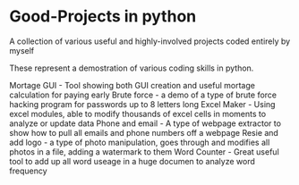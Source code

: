 # Good-Projects in python
A collection of various useful and highly-involved projects coded entirely by myself

These represent a demostration of various coding skills in python.

Mortage GUI -  Tool showing both GUI creation and useful mortage calculation for paying early
Brute force - a demo of a type of brute force hacking program for passwords up to 8 letters long
Excel Maker - Using excel modules, able to modify thousands of excel cells in moments to analyze or update data
Phone and email - A type of webpage extractor to show how to pull all emails and phone numbers off a webpage
Resie and add logo - a type of photo manipulation, goes through and modifies all photos in a file, adding a watermark to them
Word Counter - Great useful tool to add up all word useage in a huge documen to analyze word frequency
